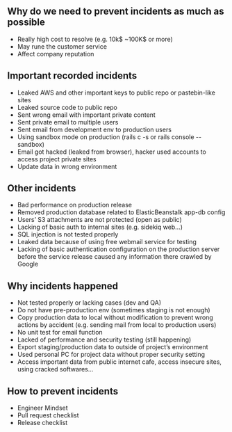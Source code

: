 ## Why do we need to prevent incidents as much as possible

- Really high cost to resolve (e.g. 10k$ ~100K$ or more)
- May rune the customer service
- Affect company reputation

## Important recorded incidents

- Leaked AWS and other important keys to public repo or pastebin-like sites
- Leaked source code to public repo
- Sent wrong email with important private content
- Sent private email to multiple users
- Sent email from development env to production users
- Using sandbox mode on production (rails c -s or rails console --sandbox)
- Email got hacked (leaked from browser), hacker used accounts to access project private sites
- Update data in wrong environment

## Other incidents
 
- Bad performance on production release
- Removed production database related to ElasticBeanstalk app-db config
- Users’ S3 attachments are not protected (open as public)
- Lacking of basic auth to internal sites (e.g. sidekiq web…)
- SQL injection is not tested properly
- Leaked data because of using free webmail service for testing
- Lacking of basic authentication configuration on the production server before the service release caused any information there crawled by Google
 
 ## Why incidents happened

- Not tested properly or lacking cases (dev and QA)
- Do not have pre-production env (sometimes staging is not enough)
- Copy production data to local without modification to prevent wrong actions by accident (e.g. sending mail from local to production users)
- No unit test for email function
- Lacked of performance and security testing (still happening) 
- Export staging/production data to outside of project’s environment
- Used personal PC for project data without proper security setting 
- Access important data from public internet cafe, access insecure sites, using cracked softwares…

## How to prevent incidents
- Engineer Mindset
- Pull request checklist
- Release checklist
